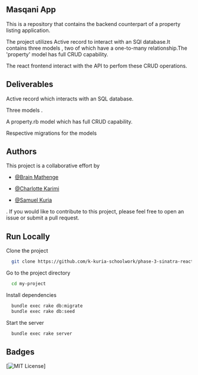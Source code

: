 ## Masqani App


This is a repository that contains the backend counterpart of a property listing application.
 
 The project utilizes Active record to interact  with an SQl database.It contains three models , two of which have a one-to-many relationship.The 'property' model has full CRUD capability. 
 
 The react frontend interact with the API to perfom these CRUD operations.


## Deliverables
 
  Active record which interacts with an SQL database.

  Three models .

  A property.rb model which has full CRUD capability.
  
  Respective migrations for the models

## Authors


This project is a collaborative effort by
- [@Brain Mathenge]( https://github.com/wamwangi-mathenge )

- [@Charlotte Karimi](https://github.com/charlotte283 )

- [@Samuel Kuria]( https://github.com/k-kuria-schoolwork )

. If you would like to contribute to this project, please feel free to open an issue or submit a pull request.

## Run Locally

Clone the project

```bash
  git clone https://github.com/k-kuria-schoolwork/phase-3-sinatra-react-project
```

Go to the project directory

```bash
  cd my-project
```

Install dependencies

```bash
  bundle exec rake db:migrate
  bundle exec rake db:seed
```

Start the server

```bash
  bundle exec rake server
```


## Badges



[![MIT License](https://img.shields.io/badge/License-MIT-green.svg)]

